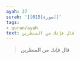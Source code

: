 ```yaml
---
ayah: 37
surah: '[[015|سورة]]'
tags:
- quran/ayah
text: قال فإنك من المنظرين
---
```

> قال فإنك من المنظرين

